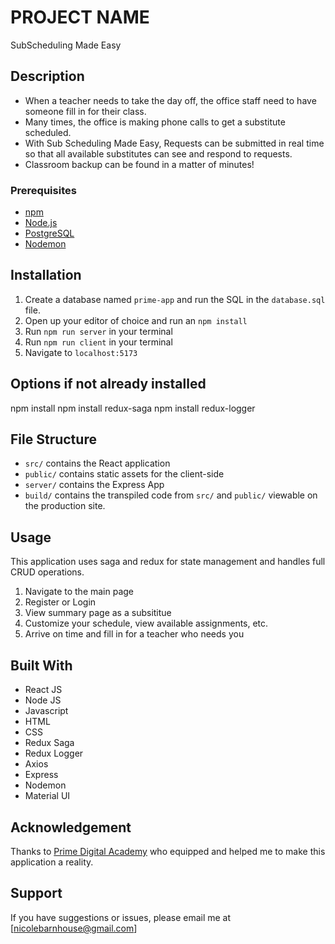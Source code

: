 # PROJECT NAME

SubScheduling Made Easy

## Description

- When a teacher needs to take the day off, the office staff need to have someone fill in for their class.
- Many times, the office is making phone calls to get a substitute scheduled.
- With Sub Scheduling Made Easy, Requests can be submitted in real time so that all available substitutes can see and respond to requests.
- Classroom backup can be found in a matter of minutes!

### Prerequisites

- [npm](https://www.npmjs.com)
- [Node.js](https://nodejs.org/en/)
- [PostgreSQL](https://www.postgresql.org)
- [Nodemon](https://nodemon.io)

## Installation

1. Create a database named `prime-app` and run the SQL in the `database.sql` file.
2. Open up your editor of choice and run an `npm install`
3. Run `npm run server` in your terminal
4. Run `npm run client` in your terminal
5. Navigate to `localhost:5173`

## Options if not already installed

npm install
npm install redux-saga
npm install redux-logger

## File Structure

- `src/` contains the React application
- `public/` contains static assets for the client-side
- `server/` contains the Express App
- `build/` contains the transpiled code from `src/` and `public/` viewable on the production site.

## Usage

This application uses saga and redux for state management and handles full CRUD operations.

1. Navigate to the main page
2. Register or Login
3. View summary page as a subsititue
4. Customize your schedule, view available assignments, etc.
5. Arrive on time and fill in for a teacher who needs you

## Built With

- React JS
- Node JS
- Javascript
- HTML
- CSS
- Redux Saga
- Redux Logger
- Axios
- Express
- Nodemon
- Material UI

## Acknowledgement

Thanks to [Prime Digital Academy](www.primeacademy.io) who equipped and helped me to make this application a reality.

## Support

If you have suggestions or issues, please email me at [nicolebarnhouse@gmail.com]
